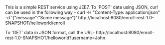 Tnis is a simple REST service using JEE7.
To 'POST' data using JSON, curl can be used in the following way -
curl -H "Content-Type: application/json" -d '{"message":"Some message"}' http://localhost:8080/enroll-rest-1.0-SNAPSHOT/helloworld/enroll

To 'GET' data in JSON format, call the URL-
http://localhost:8080/enroll-rest-1.0-SNAPSHOT/helloworld?username=John

